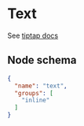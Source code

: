 # Text

See [tiptap docs](https://tiptap.dev/api/nodes/text)

## Node schema

```json
{
  "name": "text",
  "groups": [
    "inline"
  ]
}
```
